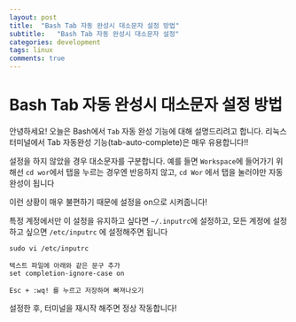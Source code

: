 ```yaml
---
layout: post
title:  "Bash Tab 자동 완성시 대소문자 설정 방법"
subtitle:   "Bash Tab 자동 완성시 대소문자 설정"
categories: development
tags: linux
comments: true
---
```


# Bash Tab 자동 완성시 대소문자 설정 방법

안녕하세요! 오늘은 Bash에서 ```Tab``` 자동 완성 기능에 대해 설명드리려고 합니다. 리눅스 터미널에서 Tab 자동완성 기능(tab-auto-complete)은 매우 유용합니다!!

설정을 하지 않았을 경우 대소문자를 구분합니다. 예를 들면 ```Workspace```에 들어가기 위해선
```cd wor```에서 탭을 누르는 경우엔 반응하지 않고, ```cd Wor``` 에서 탭을 눌러야만 자동 완성이 됩니다

이런 상황이 매우 불편하기 때문에 설정을 on으로 시켜줍니다!

특정 계정에서만 이 설정을 유지하고 싶다면 ```~/.inputrc```에 설정하고, 모든 계정에 설정하고 싶으면 ```/etc/inputrc``` 에 설정해주면 됩니다

```
sudo vi /etc/inputrc

텍스트 파일에 아래와 같은 문구 추가
set completion-ignore-case on

Esc + :wq! 를 누르고 저장하며 빠져나오기
```

설정한 후, 터미널을 재시작 해주면 정상 작동합니다!
